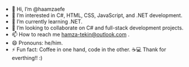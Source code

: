 - 👋 Hi, I’m @haamzaefe
- 👀 I’m interested in C#, HTML, CSS, JavaScript, and .NET development.
- 🌱 I’m currently learning .NET.
- 💞️ I’m looking to collaborate on C# and full-stack development projects.
- 📫 How to reach me hamza-tekin@outlook.com .
- 😄 Pronouns: he/him.
- ⚡ Fun fact: Coffee in one hand, code in the other. ☕💻
  Thank for everthing!! :)
